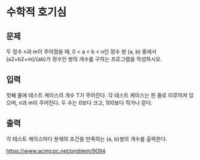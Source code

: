 # 수학적 호기심
## 문제
두 정수 n과 m이 주어졌을 때, 0 < a < b < n인 정수 쌍 (a, b) 중에서 (a2+b2+m)/(ab)가 정수인 쌍의 개수를 구하는 프로그램을 작성하시오.

## 입력
첫째 줄에 테스트 케이스의 개수 T가 주어진다. 각 테스트 케이스는 한 줄로 이루어져 있으며, n과 m이 주어진다. 두 수는 0보다 크고, 100보다 작거나 같다.

## 출력
각 테스트 케이스마다 문제의 조건을 만족하는 (a, b)쌍의 개수를 출력한다.

https://www.acmicpc.net/problem/9094
